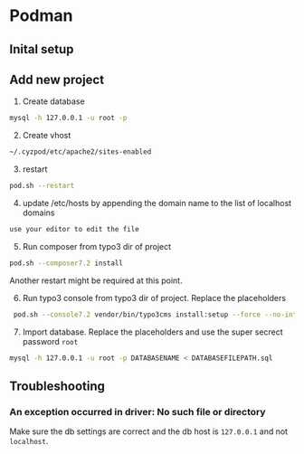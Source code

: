 # Podman

## Inital setup

## Add new project

1. Create database
```sh
mysql -h 127.0.0.1 -u root -p
```
2. Create vhost
```sh
~/.cyzpod/etc/apache2/sites-enabled
```

3. restart 
```sh
pod.sh --restart
```

4. update /etc/hosts by appending the domain name to the list of localhost domains
```sh
use your editor to edit the file
```

5. Run composer from typo3 dir of project
```sh
pod.sh --composer7.2 install 
```

Another restart might be required at this point.
 
6. Run typo3 console from typo3 dir of project. Replace the placeholders
```sh
 pod.sh --console7.2 vendor/bin/typo3cms install:setup --force --no-interaction --database-user-name root --database-user-password root --database-name DATABASENAME --admin-user-name vagrant --admin-password vagrant1 --use-existing-database --site-name "PROJECTKEY.vagrant/vagrant"
```

7. Import database. Replace the placeholders and use the super secrect password `root`
```sh
mysql -h 127.0.0.1 -u root -p DATABASENAME < DATABASEFILEPATH.sql
```

## Troubleshooting

### An exception occurred in driver: No such file or directory
Make sure the db settings are correct and the db host is `127.0.0.1` and not `localhost`.
